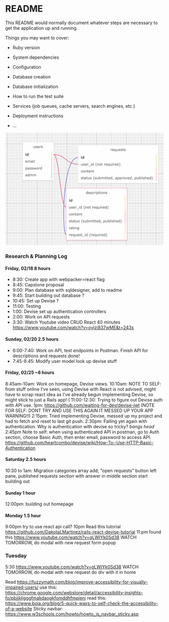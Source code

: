 # README

This README would normally document whatever steps are necessary to get the
application up and running.

Things you may want to cover:

* Ruby version

* System dependencies

* Configuration

* Database creation

* Database initialization

* How to run the test suite

* Services (job queues, cache servers, search engines, etc.)

* Deployment instructions

* ...

![database schema image](./public/sqldesign.png)

### Research & Planning Log
#### Friday, 02/18 8 hours
* 8:30: Create app with webpacker=react flag
* 8:45: Capstone proposal 
* 9:00: Plan database with sqldesigner, add to readme
* 9:45: Start building out database ?
* 10:45: Set up Devise ?
* 11:00: Testing
* 1:00: Devise set up authentication controllers
* 2:00: Work on API requests
* 3:30: Watch Youtube video CRUD React 40 minutes https://www.youtube.com/watch?v=oyjzi837wME&t=243s


#### Sunday, 02/20 2.5 hours

* 6:00-7:40: Work on API, test endpoints in Postman. Finish API for descriptions and requests done!
* 7:45-8:45: Modify user model look up devise stuff

#### Friday, 02/25 ~6 hours

8:45am-10am: Work on homepage, Devise views.
10:10am: NOTE TO SELF: from stuff online I've seen, using Devise with React is not advised, might have to scrap react idea as I've already begun implementing Devise, so might stick to just a Rails app!:(
11:00-12:30: Trying to figure out Devise auth with API use.
1pm: https://github.com/waiting-for-dev/devise-jwt (NOTE FOR SELF: DONT TRY AND USE THIS AGAIN IT MESSED UP YOUR APP WARNING!!)
2:15pm: Tried implementing Devise, messed up my project and had to fetch and reset to last git push. 
2:30pm: Failing yet again with authentication. Why is authentication with devise so tricky? *bangs head* 
2:45pm Note to self: when using authenticated API in postman, go to Auth section, choose Basic Auth, then enter email, password to access API. https://github.com/heartcombo/devise/wiki/How-To:-Use-HTTP-Basic-Authentication

#### Saturday 2.5 hours
10:30 to 1am: Migration categories array add; "open requests" button left pane, published requests section with answer in middle section start building out


#### Sunday 1 hour
12:00pm: building out homepage

#### Monday 1.5 hour
9:00pm try to use react api call?
10pm Read this tutorial https://github.com/DakotaLMartinez/rails-react-devise-tutorial
11:pm found this https://www.youtube.com/watch?v=gLWIYk0Sd38 WATCH TOMORROW, do modal with new request form popup

### Tuesday 
5:30 https://www.youtube.com/watch?v=gLWIYk0Sd38 WATCH TOMORROW, do modal with new request do div with it in home 

Read https://fuzzymath.com/blog/improve-accessibility-for-visually-impaired-users/ 
use this:
https://chrome.google.com/webstore/detail/accessibility-insights-fo/pbjjkligggfmakdaogkfomddhfmpjeni
read this:
https://www.boia.org/blog/5-quick-ways-to-self-check-the-accessibility-of-a-website
Sticky navbar:
https://www.w3schools.com/howto/howto_js_navbar_sticky.asp